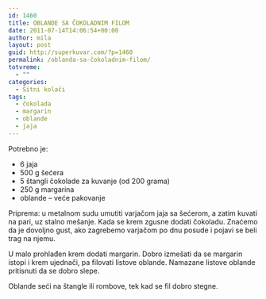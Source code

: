 ```yaml
---
id: 1460
title: OBLANDE SA ČOKOLADNIM FILOM
date: 2011-07-14T14:06:54+00:00
author: mila
layout: post
guid: http://superkuvar.com/?p=1460
permalink: /oblanda-sa-čokoladnim-filom/
totvreme:
  - ""
categories:
  - Sitni kolači
tags:
  - čokolada
  - margarin
  - oblande
  - jaja
---
```

Potrebno je:

  * 6 jaja
  * 500 g šećera
  * 5 štangli čokolade za kuvanje (od 200 grama)
  * 250 g margarina
  * oblande &#8211; veće pakovanje

Priprema: u metalnom sudu umutiti varjačom jaja sa šećerom, a zatim kuvati na pari, uz stalno mešanje. Kada se krem zgusne dodati čokoladu. Znaćemo da je dovoljno gust, ako zagrebemo varjačom po dnu posude i pojavi se beli trag na njemu.

U malo prohlađen krem dodati margarin. Dobro izmešati da se margarin istopi i krem ujednači, pa filovati listove oblande. Namazane listove oblande pritisnuti da se dobro slepe.

Oblande seći na štangle ili rombove, tek kad se fil dobro stegne.
